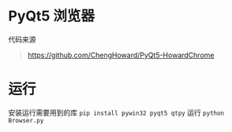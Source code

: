 # PyQt5 浏览器
代码来源
> https://github.com/ChengHoward/PyQt5-HowardChrome      

# 运行
安装运行需要用到的库
`pip install pywin32 pyqt5 qtpy`
运行
`python Browser.py`
